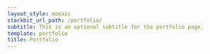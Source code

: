 ```yaml
---
layout_style: mosaic
stackbit_url_path: /portfolio/
subtitle: This is an optional subtitle for the portfolio page.
template: portfolio
title: Portfolio
---
```

